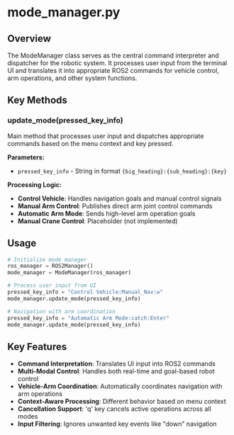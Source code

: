 # mode_manager.py

## Overview
The ModeManager class serves as the central command interpreter and dispatcher for the robotic system. It processes user input from the terminal UI and translates it into appropriate ROS2 commands for vehicle control, arm operations, and other system functions.

## Key Methods

### update_mode(pressed_key_info)
Main method that processes user input and dispatches appropriate commands based on the menu context and key pressed.

**Parameters:**
- `pressed_key_info` - String in format `{big_heading}:{sub_heading}:{key}`

**Processing Logic:**
- **Control Vehicle**: Handles navigation goals and manual control signals
- **Manual Arm Control**: Publishes direct arm joint control commands  
- **Automatic Arm Mode**: Sends high-level arm operation goals
- **Manual Crane Control**: Placeholder (not implemented)

## Usage
```python
# Initialize mode manager
ros_manager = ROS2Manager()
mode_manager = ModeManager(ros_manager)

# Process user input from UI
pressed_key_info = "Control Vehicle:Manual_Nav:w"
mode_manager.update_mode(pressed_key_info)

# Navigation with arm coordination
pressed_key_info = "Automatic Arm Mode:catch:Enter"
mode_manager.update_mode(pressed_key_info)
```

## Key Features
- **Command Interpretation**: Translates UI input into ROS2 commands
- **Multi-Modal Control**: Handles both real-time and goal-based robot control
- **Vehicle-Arm Coordination**: Automatically coordinates navigation with arm operations
- **Context-Aware Processing**: Different behavior based on menu context
- **Cancellation Support**: 'q' key cancels active operations across all modes
- **Input Filtering**: Ignores unwanted key events like "down" navigation